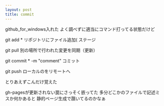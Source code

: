 ```yaml
---
layout: post
title: commit
---
```


github_for_windows入れた
よく調べずに適当にコマンド打ってる状態だけど

git add *
リポジトリにファイル追加( ステージ

git pull
別の場所で行われた変更を同期（更新）

git commit * -m "comment"
コミット

git push
ローカルのをリモートへ

とりあえずこんだけ覚えた

gh-pagesが更新されない罠にさっそく嵌ってた
多分どこかのファイルで記述ミスか何かあると
静的ページ生成で躓いてるのかなぁ


